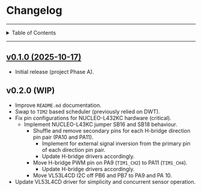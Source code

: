 # Changelog

---

<details markdown="1">
  <summary>Table of Contents</summary>

<!-- TOC -->
* [Changelog](#changelog)
  * [v0.1.0 (2025-10-17)](#v010--2025-10-17-)
  * [v0.2.0 (WIP)](#v020-wip)
<!-- TOC -->

</details>

---

## [v0.1.0 (2025-10-17)](https://github.com/danielljeon/maze_bot/releases/tag/v0.1.0)

- Initial release (project Phase A).

## v0.2.0 (WIP)

- Improve `README.md` documentation.
- Swap to `TIM2` based scheduler (previously relied on DWT).
- Fix pin configurations for NUCLEO-L432KC hardware (critical).
    - Implement NUCLEO-L43KC jumper SB16 and SB18 behaviour.
        - Shuffle and remove secondary pins for each H-bridge direction pin
          pair (PA10 and PA11).
            - Implement for external signal inversion from the primary pin of
              each direction pin pair.
            - Update H-bridge drivers accordingly.
        - Move H-bridge PWM pin on PA9 (`TIM1_CH2`) to PA11 (`TIM1_CH4`).
            - Update H-bridge drivers accordingly.
        - Move VL53L4CD I2C off PB6 and PB7 to PA9 and PA 10.
- Update VL53L4CD driver for simplicity and concurrent sensor operation.
